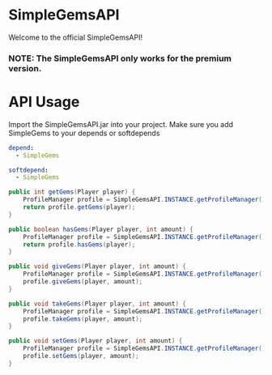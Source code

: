 # SimpleGemsAPI
Welcome to the official SimpleGemsAPI!

### NOTE: The SimpleGemsAPI only works for the premium version.

# API Usage

Import the SimpleGemsAPI.jar into your project.
Make sure you add SimpleGems to your depends or softdepends
```YAML
depend:
  - SimpleGems

softdepend:
  - SimpleGems
```

```JAVA
public int getGems(Player player) {
    ProfileManager profile = SimpleGemsAPI.INSTANCE.getProfileManager();
    return profile.getGems(player);
}

public boolean hasGems(Player player, int amount) {
    ProfileManager profile = SimpleGemsAPI.INSTANCE.getProfileManager();
    return profile.hasGems(player);
}

public void giveGems(Player player, int amount) {
    ProfileManager profile = SimpleGemsAPI.INSTANCE.getProfileManager();
    profile.giveGems(player, amount);
}

public void takeGems(Player player, int amount) {
    ProfileManager profile = SimpleGemsAPI.INSTANCE.getProfileManager();
    profile.takeGems(player, amount);
}

public void setGems(Player player, int amount) {
    ProfileManager profile = SimpleGemsAPI.INSTANCE.getProfileManager();
    profile.setGems(player, amount);
}
```

